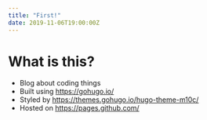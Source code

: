 ```yaml
---
title: "First!"
date: 2019-11-06T19:00:00Z
---
```


# What is this?
- Blog about coding things
- Built using https://gohugo.io/
- Styled by https://themes.gohugo.io/hugo-theme-m10c/
- Hosted on https://pages.github.com/
